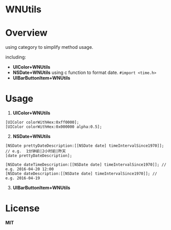 # WNUtils

# Overview
using category to simplify method usage.

including:

* __UIColor+WNUtils__
* __NSDate+WNUtils__ using c function to format date. `#import <time.h>`
* __UIBarButtonItem+WNUtils__

# Usage

1. __UIColor+WNUtils__
```
[UIColor colorWithHex:0xff0000];
[UIColor colorWithHex:0x000000 alpha:0.5];
```

2. __NSDate+WNUtils__
```
[NSDate prettyDateDescription:[[NSDate date] timeIntervalSince1970]]; // e.g.  1分钟前|2小时前|昨天
[date prettyDateDescription];

[NSDate dateTimeDescription:[[NSDate date] timeIntervalSince1970]]; // e.g. 2016-04-20 12:00
[NSDate dateDescription:[[NSDate date] timeIntervalSince1970]]; // e.g. 2016-04-19
```

3. __UIBarButtonItem+WNUtils__

# License
**MIT**
